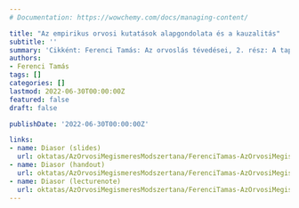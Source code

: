 ```yaml
---
# Documentation: https://wowchemy.com/docs/managing-content/

title: "Az empirikus orvosi kutatások alapgondolata és a kauzalitás"
subtitle: ''
summary: 'Cikként: Ferenci Tamás: Az orvoslás tévedései, 2. rész: A tapasztalati megismerés alapgondolata és a confounding. INTERPRESS MAGAZIN 38:(6) pp. 66-73. (2018).'
authors:
- Ferenci Tamás
tags: []
categories: []
lastmod: 2022-06-30T00:00:00Z
featured: false
draft: false

publishDate: '2022-06-30T00:00:00Z'

links:
- name: Diasor (slides)
  url: oktatas/AzOrvosiMegismeresModszertana/FerenciTamas-AzOrvosiMegismeresModszertana-EmpirikusOrvosiKutatasokAlapgondolataEsAKauzalitas-slides.pdf
- name: Diasor (handout)
  url: oktatas/AzOrvosiMegismeresModszertana/FerenciTamas-AzOrvosiMegismeresModszertana-EmpirikusOrvosiKutatasokAlapgondolataEsAKauzalitas-handout.pdf
- name: Diasor (lecturenote)
  url: oktatas/AzOrvosiMegismeresModszertana/FerenciTamas-AzOrvosiMegismeresModszertana-EmpirikusOrvosiKutatasokAlapgondolataEsAKauzalitas-lecturenote.pdf
---
```

